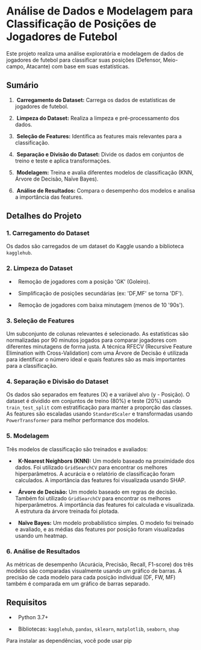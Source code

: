 # Análise de Dados e Modelagem para Classificação de Posições de Jogadores de Futebol



Este projeto realiza uma análise exploratória e modelagem de dados de jogadores de futebol para classificar suas posições (Defensor, Meio-campo, Atacante) com base em suas estatísticas.



## Sumário



1.  **Carregamento do Dataset:** Carrega os dados de estatísticas de jogadores de futebol.

2.  **Limpeza do Dataset:** Realiza a limpeza e pré-processamento dos dados.

3.  **Seleção de Features:** Identifica as features mais relevantes para a classificação.

4.  **Separação e Divisão do Dataset:** Divide os dados em conjuntos de treino e teste e aplica transformações.

5.  **Modelagem:** Treina e avalia diferentes modelos de classificação (KNN, Árvore de Decisão, Naïve Bayes).

6.  **Análise de Resultados:** Compara o desempenho dos modelos e analisa a importância das features.



## Detalhes do Projeto



### 1. Carregamento do Dataset



Os dados são carregados de um dataset do Kaggle usando a biblioteca `kagglehub`.



### 2. Limpeza do Dataset



-   Remoção de jogadores com a posição 'GK' (Goleiro).

-   Simplificação de posições secundárias (ex: 'DF,MF' se torna 'DF').

-   Remoção de jogadores com baixa minutagem (menos de 10 '90s').



### 3. Seleção de Features



Um subconjunto de colunas relevantes é selecionado. As estatísticas são normalizadas por 90 minutos jogados para comparar jogadores com diferentes minutagens de forma justa. A técnica RFECV (Recursive Feature Elimination with Cross-Validation) com uma Árvore de Decisão é utilizada para identificar o número ideal e quais features são as mais importantes para a classificação.



### 4. Separação e Divisão do Dataset



Os dados são separados em features (X) e a variável alvo (y - Posição). O dataset é dividido em conjuntos de treino (80%) e teste (20%) usando `train_test_split` com estratificação para manter a proporção das classes. As features são escaladas usando `StandardScaler` e transformadas usando `PowerTransformer` para melhor performance dos modelos.



### 5. Modelagem



Três modelos de classificação são treinados e avaliados:



-   **K-Nearest Neighbors (KNN):** Um modelo baseado na proximidade dos dados. Foi utilizado `GridSearchCV` para encontrar os melhores hiperparâmetros. A acurácia e o relatório de classificação foram calculados. A importância das features foi visualizada usando SHAP.

-   **Árvore de Decisão:** Um modelo baseado em regras de decisão. Também foi utilizado `GridSearchCV` para encontrar os melhores hiperparâmetros. A importância das features foi calculada e visualizada. A estrutura da árvore treinada foi plotada.

-   **Naïve Bayes:** Um modelo probabilístico simples. O modelo foi treinado e avaliado, e as médias das features por posição foram visualizadas usando um heatmap.



### 6. Análise de Resultados



As métricas de desempenho (Acurácia, Precisão, Recall, F1-score) dos três modelos são comparadas visualmente usando um gráfico de barras. A precisão de cada modelo para cada posição individual (DF, FW, MF) também é comparada em um gráfico de barras separado.



## Requisitos



-   Python 3.7+

-   Bibliotecas: `kagglehub`, `pandas`, `sklearn`, `matplotlib`, `seaborn`, `shap`



Para instalar as dependências, você pode usar pip
